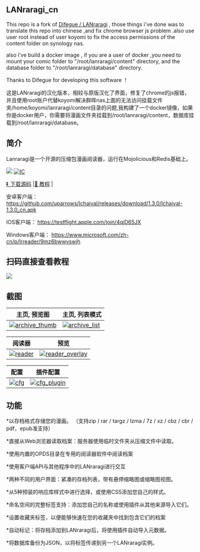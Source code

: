 ## LANraragi_cn

This repo is a fork of [Difegue / LANraragi](https://github.com/Difegue/LANraragi) , those things i've done was to translate this repo into chinese ,and fix chrome browser js problem .also use user root instead of user koyomi to fix the access permissions of the content folder on synology nas.

also i've build a docker image , if you are a user of docker ,you need to mount your comic folder to "/root/lanraragi/content" directory, and the database folder to "/root/lanraragi/database" directory.

Thanks to Difegue for developing this software ！

这是LANraragi的汉化版本，相较与原版汉化了界面，修复了chrome的js报错，并且使用root账户代替koyomi解决群晖nas上面的无法访问挂载文件夹/home/koyomi/lanraragi/content目录的问题,我构建了一个docker镜像，如果你是docker用户，你需要将漫画文件夹挂载到/root/lanraragi/content，数据库挂载到/root/lanraragi/database。

## 简介


Lanraragi是一个开源的压缩包漫画阅读器，运行在Mojolicious和Redis基础上。

[<img src="https://img.shields.io/docker/pulls/dezhao/lanraragi_cn.svg">](https://hub.docker.com/r/dezhao/lanraragi_cn/)
[![IC](https://github.com/uparrows/LANraragi_cn/actions/workflows/docker-image.yml/badge.svg?branch=main)](https://github.com/uparrows/LANraragi_cn/actions/workflows/docker-image.yml)

[⏬ 下载源码](https://github.com/uparrows/LANraragi_cn/releases/latest) |[📄 教程](http://yuanfangblog.xyz/technology/251.html) |

安卓客户端：https://github.com/uparrows/Ichaival/releases/download/1.3.0/Ichaival-1.3.0_cn.apk

IOS客户端： https://testflight.apple.com/join/4qjD65JX

Windows客户端： https://www.microsoft.com/zh-cn/p/lrreader/9mz6bwwvswjh

## 扫码直接查看教程

[<img src="https://user-images.githubusercontent.com/38988286/111801925-65776800-8908-11eb-8b13-283a4d21e41c.jpg">](http://yuanfangblog.xyz/technology/251.html)



## 截图  
 
|主页, 预览图 | 主页, 列表模式 |
|---|---|
| [![archive_thumb](https://user-images.githubusercontent.com/38988286/111873262-6f619f80-89ca-11eb-8891-7437f1d08cb4.png)](https://user-images.githubusercontent.com/38988286/111873262-6f619f80-89ca-11eb-8891-7437f1d08cb4.png) | [![archive_list](https://user-images.githubusercontent.com/38988286/111873240-5822b200-89ca-11eb-8c0c-17b3bd374a9b.png)](https://user-images.githubusercontent.com/38988286/111873240-5822b200-89ca-11eb-8c0c-17b3bd374a9b.png) |

|阅读器 | 预览 |
|---|---|
| [![reader](https://user-images.githubusercontent.com/38988286/111873285-899b7d80-89ca-11eb-8868-5431e7a117f9.jpg)](https://user-images.githubusercontent.com/38988286/111873285-899b7d80-89ca-11eb-8868-5431e7a117f9.jpg) | [![reader_overlay](https://user-images.githubusercontent.com/38988286/111873298-915b2200-89ca-11eb-8d61-cc67dca038f0.jpg)](https://user-images.githubusercontent.com/38988286/111873298-915b2200-89ca-11eb-8d61-cc67dca038f0.jpg) |


|配置 | 插件配置 |
|---|---|
| [![cfg](https://user-images.githubusercontent.com/38988286/111873270-78527100-89ca-11eb-9526-35f1f78b578f.png)](https://user-images.githubusercontent.com/38988286/111873270-78527100-89ca-11eb-9526-35f1f78b578f.png) | [![cfg_plugin](https://user-images.githubusercontent.com/38988286/111873273-7f797f00-89ca-11eb-89b4-b3c21228c949.png)](https://user-images.githubusercontent.com/38988286/111873273-7f797f00-89ca-11eb-89b4-b3c21228c949.png) |


## 功能

*以存档格式存储您的漫画。 （支持zip / rar / targz / lzma / 7z / xz / cbz / cbr / pdf，epub准支持）

*直接从Web浏览器读取档案：服务器使用临时文件夹从压缩文件中读取。

*使用内置的OPDS目录在专用的阅读器软件中阅读档案

*使用客户端API与其他程序中的LANraragi进行交互

*两种不同的用户界面：紧凑的存档列表，带有悬停缩略图或缩略图视图。

*从5种预装的响应库样式中进行选择，或使用CSS添加您自己的样式。

*命名空间的完整标签支持：添加您自己的名称或使用插件从其他来源导入它们。

*设置收藏夹标签，以便能够快速在您的收藏夹中找到包含它们的档案

*自动标记：将存档添加到LANraragi后，将使用插件自动导入元数据。

*将数据库备份为JSON，以将标签传递到另一个LANraragi实例。
